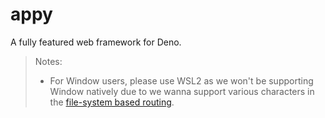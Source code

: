 # appy

A fully featured web framework for Deno.

> Notes:
>
> - For Window users, please use WSL2 as we won't be supporting Window natively
  > due to we wanna support various characters in the
  > [file-system based routing](https://honojs.dev/docs/api/routing/).

